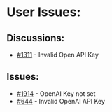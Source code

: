 # User Issues:
## Discussions:
- [#1311][1311] - Invalid Open API Key

## Issues:
- [#1914][1914] - OpenAI Key not set
- [#644][644] - Invalid OpenAI API Key

[644]:https://github.com/Significant-Gravitas/Auto-GPT/issues/644
[1311]:https://github.com/Significant-Gravitas/Auto-GPT/discussions/1311
[1914]:https://github.com/Significant-Gravitas/Auto-GPT/issues/1914
